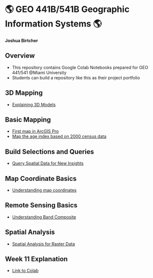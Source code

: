# :earth_americas: GEO 441B/541B Geographic Information Systems :earth_americas:

**Joshua Birtcher**

## Overview
- This repository contains Google Colab Notebooks prepared for GEO 441/541 @Miami University
- Students can build a repository like this as their project portfolio

## 3D Mapping

- [Explaining 3D Models](3D-mapping/Week_11_Explanation.ipynb)

## Basic Mapping

- [First map in ArcGIS Pro](basic-mapping/first-arcgis-mapping.ipynb)
- [Map the age index based on 2000 census data](basic-mapping/age-index-mapping.ipynb)

## Build Selections and Queries

- [Query Spatial Data for New Insights](build-selections-and-queries/query-spatial-data-for-new-insights.ipynb)

## Map Coordinate Basics

- [Understanding map coordinates](map-coordinate-basics/understanding-coordinates.ipynb)

## Remote Sensing Basics

- [Understanding Band Composite](remote-sensing-basics/Copy_of_geo441_541_understand_band_composite.ipynb)

## Spatial Analysis

- [Spatial Analysis for Raster Data](spatial-analysis/Copy_of_week_09_assignment_template.ipynb)

## Week 11 Explanation

- [Link to Colab](https://colab.research.google.com/drive/1Bzh1JdCRlOYN1ENUR3OaEjBtdx_2vaJ5?usp=sharing)
